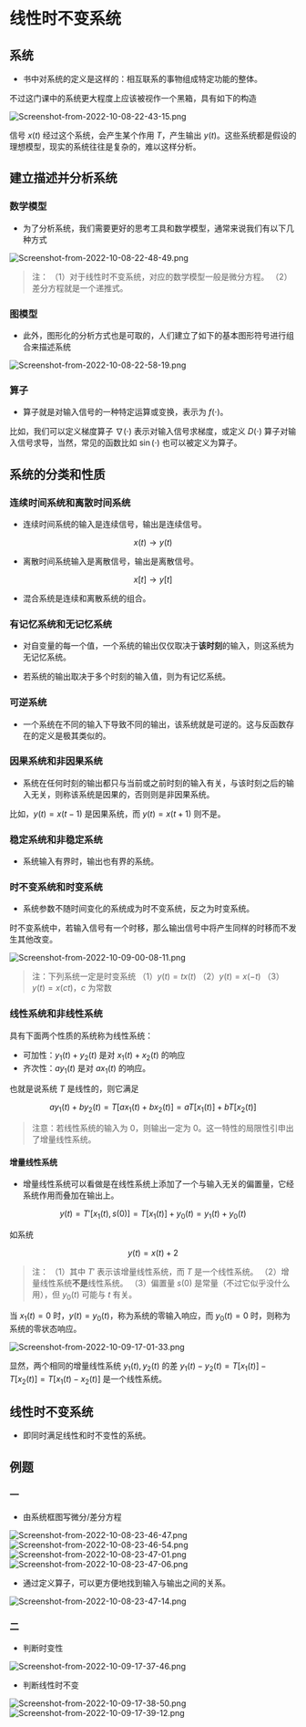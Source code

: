 # 线性时不变系统

## 系统

* 书中对系统的定义是这样的：相互联系的事物组成特定功能的整体。

不过这门课中的系统更大程度上应该被视作一个黑箱，具有如下的构造

![Screenshot-from-2022-10-08-22-43-15.png](http://image.tjzfile.xyz/images/2022/10/08/Screenshot-from-2022-10-08-22-43-15.png)

信号 $x(t)$ 经过这个系统，会产生某个作用 $T$，产生输出 $y(t)$。这些系统都是假设的理想模型，现实的系统往往是复杂的，难以这样分析。

## 建立描述并分析系统

### 数学模型

* 为了分析系统，我们需要更好的思考工具和数学模型，通常来说我们有以下几种方式

![Screenshot-from-2022-10-08-22-48-49.png](http://image.tjzfile.xyz/images/2022/10/08/Screenshot-from-2022-10-08-22-48-49.png)

> 注：
> （1）对于线性时不变系统，对应的数学模型一般是微分方程。
> （2）差分方程就是一个递推式。

### 图模型

* 此外，图形化的分析方式也是可取的，人们建立了如下的基本图形符号进行组合来描述系统

![Screenshot-from-2022-10-08-22-58-19.png](http://image.tjzfile.xyz/images/2022/10/08/Screenshot-from-2022-10-08-22-58-19.png)

### 算子

* 算子就是对输入信号的一种特定运算或变换，表示为 $f(\cdot)$。

比如，我们可以定义梯度算子 $\nabla(\cdot)$ 表示对输入信号求梯度，或定义 $D(\cdot)$ 算子对输入信号求导，当然，常见的函数比如 $\sin(\cdot)$ 也可以被定义为算子。

## 系统的分类和性质

### 连续时间系统和离散时间系统

* 连续时间系统的输入是连续信号，输出是连续信号。

$$
x(t) \rightarrow y(t)
$$

* 离散时间系统输入是离散信号，输出是离散信号。

$$
x[t] \rightarrow y[t]
$$

* 混合系统是连续和离散系统的组合。

### 有记忆系统和无记忆系统

* 对自变量的每一个值，一个系统的输出仅仅取决于**该时刻**的输入，则这系统为无记忆系统。

* 若系统的输出取决于多个时刻的输入值，则为有记忆系统。

### 可逆系统

* 一个系统在不同的输入下导致不同的输出，该系统就是可逆的。这与反函数存在的定义是极其类似的。

### 因果系统和非因果系统

* 系统在任何时刻的输出都只与当前或之前时刻的输入有关，与该时刻之后的输入无关，则称该系统是因果的，否则则是非因果系统。

比如，$y(t) = x(t - 1)$ 是因果系统，而 $y(t) = x(t + 1)$ 则不是。

### 稳定系统和非稳定系统

* 系统输入有界时，输出也有界的系统。

### 时不变系统和时变系统

* 系统参数不随时间变化的系统成为时不变系统，反之为时变系统。

时不变系统中，若输入信号有一个时移，那么输出信号中将产生同样的时移而不发生其他改变。

![Screenshot-from-2022-10-09-00-08-11.png](http://image.tjzfile.xyz/images/2022/10/09/Screenshot-from-2022-10-09-00-08-11.png)

> 注：下列系统一定是时变系统
> （1）$y(t) = tx(t)$
> （2）$y(t) = x(-t)$
> （3）$y(t) = x(ct)$，$c$ 为常数

### 线性系统和非线性系统

具有下面两个性质的系统称为线性系统：

* 可加性：$y_1(t) + y_2(t)$ 是对 $x_1(t) + x_2(t)$ 的响应
* 齐次性：$ay_1(t)$ 是对 $ax_1(t)$ 的响应。

也就是说系统 $T$ 是线性的，则它满足

$$
ay_1(t) + by_2(t) = T[ax_1(t) + bx_2(t)] = aT[x_1(t)] + bT[x_2(t)]
$$

> 注意：若线性系统的输入为 $0$，则输出一定为 $0$。这一特性的局限性引申出了增量线性系统。

#### 增量线性系统

* 增量线性系统可以看做是在线性系统上添加了一个与输入无关的偏置量，它经系统作用而叠加在输出上。

$$
y(t) = T'[x_1(t), s(0)] = T[x_1(t)] + y_0(t) = y_1(t) + y_0(t)
$$

如系统

$$
y(t) = x(t) + 2
$$

> 注： 
> （1）其中 $T'$ 表示该增量线性系统，而 $T$ 是一个线性系统。
> （2）增量线性系统**不是**线性系统。
> （3）偏置量 $s(0)$ 是常量（不过它似乎没什么用），但 $y_0(t)$ 可能与 $t$ 有关。

当 $x_1(t) = 0$ 时，$y(t) = y_0(t)$，称为系统的零输入响应，而 $y_0(t) = 0$ 时，则称为系统的零状态响应。

![Screenshot-from-2022-10-09-17-01-33.png](http://image.tjzfile.xyz/images/2022/10/09/Screenshot-from-2022-10-09-17-01-33.png)

显然，两个相同的增量线性系统 $y_1(t), y_2(t)$ 的差 $y_1(t) - y_2(t) = T[x_1(t)] - T[x_2(t)] = T[x_1(t) - x_2(t)]$ 是一个线性系统。

## 线性时不变系统

* 即同时满足线性和时不变性的系统。

## 例题

### 一

* 由系统框图写微分/差分方程

![Screenshot-from-2022-10-08-23-46-47.png](http://image.tjzfile.xyz/images/2022/10/08/Screenshot-from-2022-10-08-23-46-47.png)
![Screenshot-from-2022-10-08-23-46-54.png](http://image.tjzfile.xyz/images/2022/10/08/Screenshot-from-2022-10-08-23-46-54.png)
![Screenshot-from-2022-10-08-23-47-01.png](http://image.tjzfile.xyz/images/2022/10/08/Screenshot-from-2022-10-08-23-47-01.png)
![Screenshot-from-2022-10-08-23-47-06.png](http://image.tjzfile.xyz/images/2022/10/08/Screenshot-from-2022-10-08-23-47-06.png)

* 通过定义算子，可以更方便地找到输入与输出之间的关系。

![Screenshot-from-2022-10-08-23-47-14.png](http://image.tjzfile.xyz/images/2022/10/08/Screenshot-from-2022-10-08-23-47-14.png)

### 二

* 判断时变性

![Screenshot-from-2022-10-09-17-37-46.png](http://image.tjzfile.xyz/images/2022/10/09/Screenshot-from-2022-10-09-17-37-46.png)

* 判断线性时不变

![Screenshot-from-2022-10-09-17-38-50.png](http://image.tjzfile.xyz/images/2022/10/09/Screenshot-from-2022-10-09-17-38-50.png)
![Screenshot-from-2022-10-09-17-39-12.png](http://image.tjzfile.xyz/images/2022/10/09/Screenshot-from-2022-10-09-17-39-12.png)